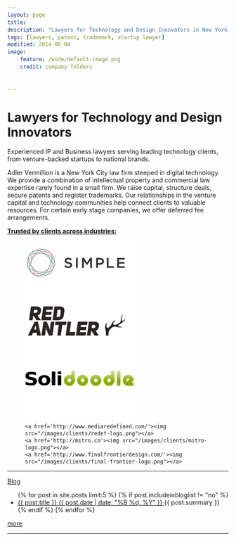 ```yaml
---
layout: page
title: 
description: "Lawyers for Technology and Design Innovators in New York City"
tags: [lawyers, patent, trademark, startup lawyer]
modified: 2014-06-04
image:
    feature: /wide/default-image.png
    credit: company folders


---
```



<h1 class="entry-title">Lawyers for Technology and Design Innovators</h1>

<p class='big-text'>Experienced IP and Business lawyers serving leading technology clients, from venture-backed startups to national brands.</p>

Adler Vermillion is a New York City law firm steeped in digital technology. We provide a combination of intellectual property and commercial law expertise rarely found in a small firm.  We raise capital, structure deals, secure patents and register trademarks. Our relationships in the venture capital and technology communities help connect clients to valuable resources. For certain early stage companies, we offer deferred fee arrangements.   

<a href="/clients"><strong>Trusted by clients across industries:</strong></a>

<figure class="third">
	<a href='http://www.simple.com'><img src="/images/clients/simple-logo.png"></a>
	<a href='http://redantler.com'><img src="/images/clients/red-antler-logo.png"></a>
	<a href='http://solidoodle.com'><img src="/images/clients/solidoodle-logo.png"></a>
	
	<a href='http://www.mediaredefined.com/'><img src="/images/clients/redef-logo.png"></a>
	<a href='http://mitro.co'><img src="/images/clients/mitro-logo.png"></a>
	<a href='http://www.finalfrontierdesign.com/'><img src="/images/clients/final-frontier-logo.png"></a>
	
</figure>

- - - 

<div class="hang-left"><a href="/articles">Blog</a></div>

<ul class="post-list">
{% for post in site.posts limit:5 %} 
{% if post.includeinbloglist != "no" %}
  <li>
    <article>
        <a href="{{ site.url }}{{ post.url }}">
            <span class="post-list-title">
                {{ post.title }} 
            </span>
            <span class="entry-date">
                <time datetime="{{ post.date | date_to_xmlschema }}">
                    {{ post.date | date: "%B %d, %Y" }}
                </time>
            </span>
        </a>
        <span class="post-list-summary">
            {{ post.summary }} 
        </span>
    </article>
</li>
{% endif %}
{% endfor %}
</ul>

<p><a href="/articles">more</a></p>

- - - 
